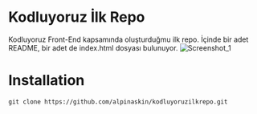 # Kodluyoruz İlk Repo
Kodluyoruz Front-End kapsamında oluşturduğmu ilk repo. İçinde bir adet README, bir adet de index.html dosyası bulunuyor.
![Screenshot_1](https://user-images.githubusercontent.com/44949739/114700225-ee2bcd00-9d29-11eb-9baf-1e1b2c3bab4f.png)

# Installation
```
git clone https://github.com/alpinaskin/kodluyoruzilkrepo.git

```
